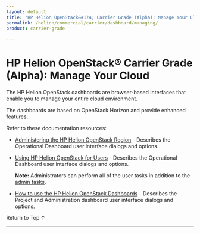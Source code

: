 ```yaml
---
layout: default
title: "HP Helion OpenStack&#174; Carrier Grade (Alpha): Manage Your Cloud"
permalink: /helion/commercial/carrier/dashboard/managing/
product: carrier-grade

---
```

<!--UNDER REVISION-->

<script>

function PageRefresh {
onLoad="window.refresh"
}

PageRefresh();

</script>

<!-- <p style="font-size: small;"> <a href="/helion/commercial/carrier/ga1/install/">&#9664; PREV</a> | <a href="/helion/commercial/carrier/ga1/install-overview/">&#9650; UP</a> | <a href="/helion/commercial/carrier/ga1/">NEXT &#9654;</a> </p> -->

# HP Helion OpenStack&#174; Carrier Grade (Alpha): Manage Your Cloud

The HP Helion OpenStack dashboards are browser-based interfaces that enable you to manage your entire cloud environment. 

The dashboards are based on OpenStack Horizon and provide enhanced features.

Refer to these documentation resources:

* [Administering the HP Helion OpenStack Region](/helion/commercial/carrier/dashboard/managing/admin/) - Describes the Operational Dashboard user interface dialogs and options.

* [Using HP Helion OpenStack for Users](/helion/commercial/carrier/dashboard/managing/nonadmin/) - Describes the Operational Dashboard user interface dialogs and options.

	**Note:** Administrators can perform all of the user tasks in addition to the [admin tasks](/helion/commercial/carrier/dashboard/managing/admin/).

* [How to use the HP Helion OpenStack Dashboards](/helion/openstack/carrier/dashboard/how-works/) - Describes the Project and Administration dashboard user interface dialogs and options. 


<!--
* [HP Helion OpenStack: Building Images](/helion/commercial/carrier/manage/image-builder/) &#8212; Shows you how to use Disk Image Builder to create images for the HP Helion OpenStack.

* [HP Helion OpenStack: Backup and Restore](/helion/commercial/carrier/manage/backup-process/) &#8212; Explains how to backup and restore the components of the HP Helion OpenStack Management Host. -->

<a href="#top" style="padding:14px 0px 14px 0px; text-decoration: none;"> Return to Top &#8593; </a>


----
